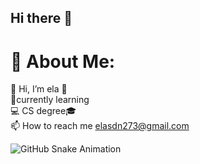## Hi there 👋
# 💫 About Me:
👋 Hi, I’m ela 👀<br>
🌱currently learning<br>
💻 CS degree🎓<br>
📫 How to reach me elasdn273@gmail.com

<picture>
  <source media="(prefers-color-scheme: dark)" srcset="https://ElaheSadeghnezhadian.github.io/snk/snake-dark.svg">
  <source media="(prefers-color-scheme: light)" srcset="https://ElaheSadeghnezhadian.github.io/snk/snake.svg">
  <img alt="GitHub Snake Animation" src="https://ElaheSadeghnezhadian.github.io/snk/snake.svg">
</picture>


<!--
**ElaheSadeghnezhadian/ElaheSadeghnezhadian** is a ✨ _special_ ✨ repository because its `README.md` (this file) appears on your GitHub profile.

Here are some ideas to get you started:

- 🔭 I’m currently working on ...
- 🌱 I’m currently learning ...
- 👯 I’m looking to collaborate on ...
- 🤔 I’m looking for help with ...
- 💬 Ask me about ...
- 📫 How to reach me: ...
- 😄 Pronouns: ...
- ⚡ Fun fact: ...
-->
